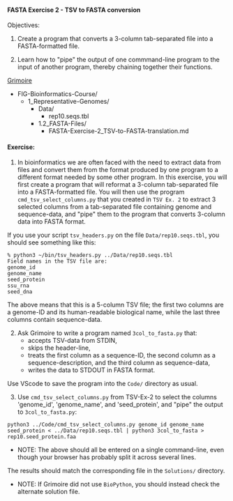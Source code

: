 #### FASTA Exercise 2 - TSV to FASTA conversion

Objectives: 
1. Create a program that converts a 3-column tab-separated file into a FASTA-formatted file.

2. Learn how to "pipe" the output of one commmand-line program to the input of another program, thereby chaining together their functions.

[Grimoire](https://chat.openai.com/g/g-n7Rs0IK86-grimoire)

* FIG-Bioinformatics-Course/
    * 1_Representative-Genomes/
        * Data/
            * rep10.seqs.tbl 
        * 1.2_FASTA-Files/
            * FASTA-Exercise-2_TSV-to-FASTA-translation.md

#### Exercise: 

1. In bioinformatics we are often faced with the need to extract data from files and convert them from the format produced by one program to a different format needed by some other program.
In this exercise, you will first create a program that will reformat a 3-column tab-separated file into a FASTA-formatted file. You will then use the program `cmd_tsv_select_columns.py` that you created in `TSV Ex. 2` to extract 3 selected columns from a tab-separated file containing genome and sequence-data, and "pipe" them to the program that converts 3-column data into FASTA format.

If you use your script `tsv_headers.py` on the file `Data/rep10.seqs.tbl`, you should see something like this:
```
% python3 ~/bin/tsv_headers.py ../Data/rep10.seqs.tbl 
Field names in the TSV file are:
genome_id
genome_name
seed_protein
ssu_rna
seed_dna
```
The above means that this is a 5-column TSV file; the first two columns are a genome-ID and its human-readable biological name, while the last three columns contain sequence-data.

2. Ask Grimoire to write a program named `3col_to_fasta.py` that:
    * accepts TSV-data from STDIN,
    * skips the header-line,
    * treats the first column as a sequence-ID, the second column as a sequence-description, and the third column as sequence-data,
    * writes the data to STDOUT in FASTA format.

Use VScode to save the program into the `Code/` directory as usual.

3. Use `cmd_tsv_select_columns.py` from TSV-Ex-2 to select the columns 'genome_id', 'genome_name', and 'seed_protein', and "pipe" the output to `3col_to_fasta.py`:
```
python3 ../Code/cmd_tsv_select_columns.py genome_id genome_name seed_protein < ../Data/rep10.seqs.tbl | python3 3col_to_fasta > rep10.seed_protein.faa
```

* NOTE: The above should all be entered on a single command-line, even though your browser has probably split it across several lines.

The results should match the corresponding file in the `Solutions/` directory.

* NOTE: If Grimoire did not use `BioPython`, you should instead check the alternate solution file.